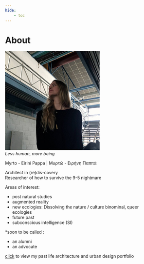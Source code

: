 ```yaml
---
hide:
    - toc
---
```

# About

![](profile.jpg)  
*Less human, more being*  


Myrto - Eirini Pappa   |   Μυρτώ - Ειρήνη Παππά   

Architect in (re)dis-covery  
Researcher of how to survive the 9-5 nightmare    


Areas of interest:  
- post natural studies  
- augmented reality  
- new ecologies: Dissolving the nature / culture binominal, queer ecologies  
- future past  
- subconscious intelligence (SI)  

*soon to be called :  
- an alumni  
- an advocate

[click](https://issuu.com/myrtopappa9/docs/portfolio) to view my past life architecture and urban design portfolio
